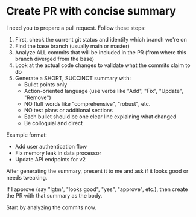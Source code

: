 # Create PR with concise summary

I need you to prepare a pull request. Follow these steps:

1. First, check the current git status and identify which branch we're on
2. Find the base branch (usually main or master) 
3. Analyze ALL commits that will be included in the PR (from where this branch diverged from the base)
4. Look at the actual code changes to validate what the commits claim to do
5. Generate a SHORT, SUCCINCT summary with:
   - Bullet points only
   - Action-oriented language (use verbs like "Add", "Fix", "Update", "Remove")
   - NO fluff words like "comprehensive", "robust", etc.
   - NO test plans or additional sections
   - Each bullet should be one clear line explaining what changed
   - Be colloquial and direct

Example format:
- Add user authentication flow
- Fix memory leak in data processor
- Update API endpoints for v2

After generating the summary, present it to me and ask if it looks good or needs tweaking.

If I approve (say "lgtm", "looks good", "yes", "approve", etc.), then create the PR with that summary as the body.

Start by analyzing the commits now.